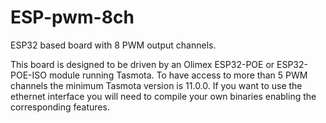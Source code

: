 # ESP-pwm-8ch
 
ESP32 based board with 8 PWM output channels.

This board is designed to be driven by an Olimex ESP32-POE or ESP32-POE-ISO module running Tasmota. To have access to more than 5 PWM channels the minimum Tasmota version is 11.0.0. If you want to use the ethernet interface you will need to compile your own binaries enabling the corresponding features.
